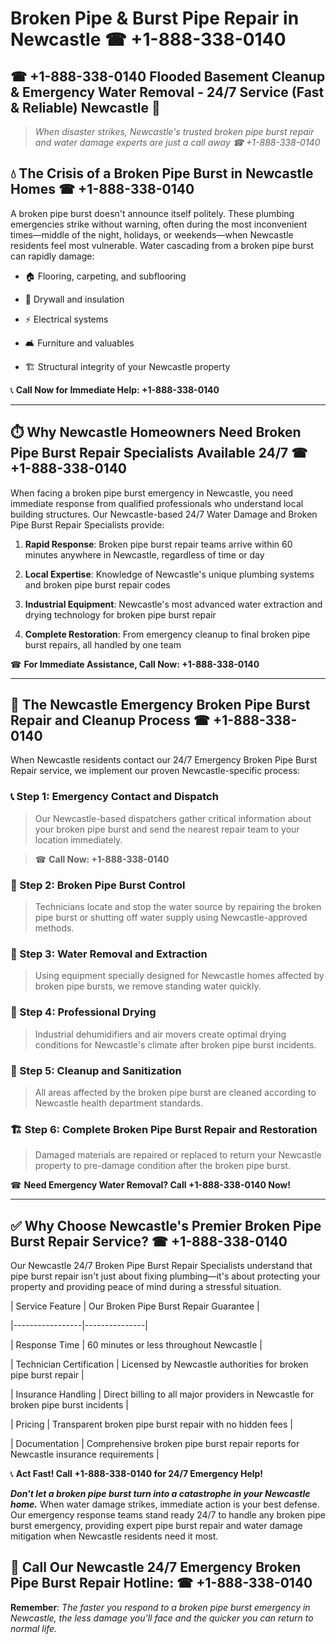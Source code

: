 # Broken Pipe & Burst Pipe Repair in Newcastle ☎ +1-888-338-0140  
## ☎ +1-888-338-0140 Flooded Basement Cleanup & Emergency Water Removal - 24/7 Service (Fast & Reliable) Newcastle 🚨  

> *When disaster strikes, Newcastle's trusted broken pipe burst repair and water damage experts are just a call away ☎ +1-888-338-0140*  

## 💧 The Crisis of a Broken Pipe Burst in Newcastle Homes ☎ +1-888-338-0140  

A broken pipe burst doesn't announce itself politely. These plumbing emergencies strike without warning, often during the most inconvenient times—middle of the night, holidays, or weekends—when Newcastle residents feel most vulnerable. Water cascading from a broken pipe burst can rapidly damage:  

* 🏠 Flooring, carpeting, and subflooring  
* 🧱 Drywall and insulation  
* ⚡ Electrical systems  
* 🛋️ Furniture and valuables  
* 🏗️ Structural integrity of your Newcastle property  

📞 **Call Now for Immediate Help: +1-888-338-0140**  

---  

## ⏱️ Why Newcastle Homeowners Need Broken Pipe Burst Repair Specialists Available 24/7 ☎ +1-888-338-0140  

When facing a broken pipe burst emergency in Newcastle, you need immediate response from qualified professionals who understand local building structures. Our Newcastle-based 24/7 Water Damage and Broken Pipe Burst Repair Specialists provide:  

1. **Rapid Response**: Broken pipe burst repair teams arrive within 60 minutes anywhere in Newcastle, regardless of time or day  
2. **Local Expertise**: Knowledge of Newcastle's unique plumbing systems and broken pipe burst repair codes  
3. **Industrial Equipment**: Newcastle's most advanced water extraction and drying technology for broken pipe burst repair  
4. **Complete Restoration**: From emergency cleanup to final broken pipe burst repairs, all handled by one team  

☎ **For Immediate Assistance, Call Now: +1-888-338-0140**  

---  

## 🔧 The Newcastle Emergency Broken Pipe Burst Repair and Cleanup Process ☎ +1-888-338-0140  

When Newcastle residents contact our 24/7 Emergency Broken Pipe Burst Repair service, we implement our proven Newcastle-specific process:  

### 📞 Step 1: Emergency Contact and Dispatch  
> Our Newcastle-based dispatchers gather critical information about your broken pipe burst and send the nearest repair team to your location immediately.  
> ☎ **Call Now: +1-888-338-0140**  

### 🚿 Step 2: Broken Pipe Burst Control  
> Technicians locate and stop the water source by repairing the broken pipe burst or shutting off water supply using Newcastle-approved methods.  

### 🌊 Step 3: Water Removal and Extraction  
> Using equipment specially designed for Newcastle homes affected by broken pipe bursts, we remove standing water quickly.  

### 💨 Step 4: Professional Drying  
> Industrial dehumidifiers and air movers create optimal drying conditions for Newcastle's climate after broken pipe burst incidents.  

### 🧼 Step 5: Cleanup and Sanitization  
> All areas affected by the broken pipe burst are cleaned according to Newcastle health department standards.  

### 🏗️ Step 6: Complete Broken Pipe Burst Repair and Restoration  
> Damaged materials are repaired or replaced to return your Newcastle property to pre-damage condition after the broken pipe burst.  

☎ **Need Emergency Water Removal? Call +1-888-338-0140 Now!**  

---  

## ✅ Why Choose Newcastle's Premier Broken Pipe Burst Repair Service? ☎ +1-888-338-0140  

Our Newcastle 24/7 Broken Pipe Burst Repair Specialists understand that pipe burst repair isn't just about fixing plumbing—it's about protecting your property and providing peace of mind during a stressful situation.  

| Service Feature | Our Broken Pipe Burst Repair Guarantee |  
|-----------------|---------------|  
| Response Time | 60 minutes or less throughout Newcastle |  
| Technician Certification | Licensed by Newcastle authorities for broken pipe burst repair |  
| Insurance Handling | Direct billing to all major providers in Newcastle for broken pipe burst incidents |  
| Pricing | Transparent broken pipe burst repair with no hidden fees |  
| Documentation | Comprehensive broken pipe burst repair reports for Newcastle insurance requirements |  

📞 **Act Fast! Call +1-888-338-0140 for 24/7 Emergency Help!**  

***Don't let a broken pipe burst turn into a catastrophe in your Newcastle home.*** When water damage strikes, immediate action is your best defense. Our emergency response teams stand ready 24/7 to handle any broken pipe burst emergency, providing expert pipe burst repair and water damage mitigation when Newcastle residents need it most.  

## 📱 Call Our Newcastle 24/7 Emergency Broken Pipe Burst Repair Hotline: ☎ +1-888-338-0140  

**Remember**: *The faster you respond to a broken pipe burst emergency in Newcastle, the less damage you'll face and the quicker you can return to normal life.*